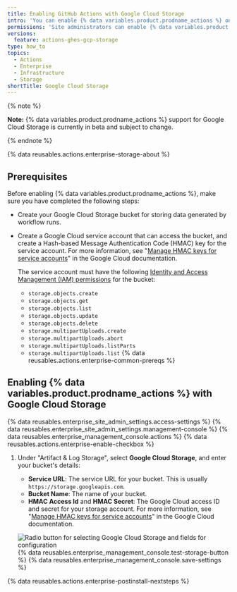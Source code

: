 ```yaml
---
title: Enabling GitHub Actions with Google Cloud Storage
intro: 'You can enable {% data variables.product.prodname_actions %} on {% data variables.product.prodname_ghe_server %} and use Google Cloud Storage to store data generated by workflow runs.'
permissions: 'Site administrators can enable {% data variables.product.prodname_actions %} and configure enterprise settings.'
versions:
  feature: actions-ghes-gcp-storage
type: how_to
topics:
  - Actions
  - Enterprise
  - Infrastructure
  - Storage
shortTitle: Google Cloud Storage
---
```


{% note %}

**Note:** {% data variables.product.prodname_actions %} support for Google Cloud Storage is currently in beta and subject to change.

{% endnote %}

{% data reusables.actions.enterprise-storage-about %}

## Prerequisites

Before enabling {% data variables.product.prodname_actions %}, make sure you have completed the following steps:

* Create your Google Cloud Storage bucket for storing data generated by workflow runs.
* Create a Google Cloud service account that can access the bucket, and create a Hash-based Message Authentication Code (HMAC) key for the service account. For more information, see "[Manage HMAC keys for service accounts](https://cloud.google.com/storage/docs/authentication/managing-hmackeys)" in the Google Cloud documentation.

  The service account must have the following [Identity and Access Management (IAM) permissions](https://cloud.google.com/storage/docs/access-control/iam-permissions) for the bucket:

  * `storage.objects.create`
  * `storage.objects.get`
  * `storage.objects.list`
  * `storage.objects.update`
  * `storage.objects.delete`
  * `storage.multipartUploads.create`
  * `storage.multipartUploads.abort`
  * `storage.multipartUploads.listParts`
  * `storage.multipartUploads.list`
{% data reusables.actions.enterprise-common-prereqs %}

## Enabling {% data variables.product.prodname_actions %} with Google Cloud Storage

{% data reusables.enterprise_site_admin_settings.access-settings %}
{% data reusables.enterprise_site_admin_settings.management-console %}
{% data reusables.enterprise_management_console.actions %}
{% data reusables.actions.enterprise-enable-checkbox %}
1. Under "Artifact & Log Storage", select **Google Cloud Storage**, and enter your bucket's details:

   * **Service URL**: The service URL for your bucket. This is usually `https://storage.googleapis.com`.
   * **Bucket Name**: The name of your bucket.
   * **HMAC Access Id** and **HMAC Secret**: The Google Cloud access ID and secret for your storage account. For more information, see "[Manage HMAC keys for service accounts](https://cloud.google.com/storage/docs/authentication/managing-hmackeys)" in the Google Cloud documentation.

   ![Radio button for selecting Google Cloud Storage and fields for configuration](/assets/images/enterprise/management-console/actions-google-cloud-storage.png)
{% data reusables.enterprise_management_console.test-storage-button %}
{% data reusables.enterprise_management_console.save-settings %}

{% data reusables.actions.enterprise-postinstall-nextsteps %}
